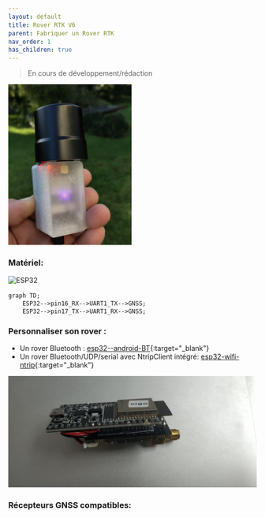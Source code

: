 ```yaml
---
layout: default
title: Rover RTK V6
parent: Fabriquer un Rover RTK
nav_order: 1
has_children: true
---
```


> En cours de développement/rédaction

<img src="/assets/images/montage_rover/v6_esp32.jpg" width="250">

### Matériel:

![ESP32](https://docs.espressif.com/projects/esp-idf/en/v4.4.4/esp32/_images/esp32-devkitC-v4-pinout.png)

```mermaid
graph TD;
    ESP32-->pin16_RX-->UART1_TX-->GNSS;
    ESP32-->pin17_TX-->UART1_RX-->GNSS;
```

### Personnaliser son rover :

* Un rover Bluetooth : [esp32--android-BT](https://github.com/jancelin/rover-gnss/blob/master/unit_tests/8-BT/README.md){:target="_blank"}
* Un rover Bluetooth/UDP/serial avec NtripClient intégré: [esp32-wifi-ntrip](https://github.com/jancelin/rover-gnss/blob/master/unit_tests/3b-GNSS_RTK/README.md){:target="_blank"}

![rover V6](/assets/images/montage_rover/v6_esp32_1.jpg)

### Récepteurs GNSS compatibles:
